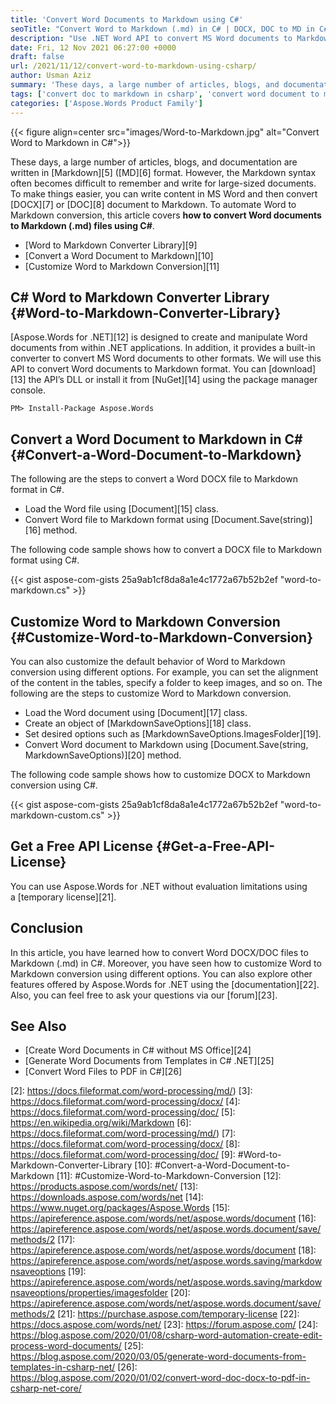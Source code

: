 ```yaml
---
title: 'Convert Word Documents to Markdown using C#'
seoTitle: "Convert Word to Markdown (.md) in C# | DOCX, DOC to MD in C# VB.NET"
description: "Use .NET Word API to convert MS Word documents to Markdown (.md) format in C# or VB.NET. Customize DOCX/DOC to MD conversion dynamically."
date: Fri, 12 Nov 2021 06:27:00 +0000
draft: false
url: /2021/11/12/convert-word-to-markdown-using-csharp/
author: Usman Aziz
summary: 'These days, a large number of articles, blogs, and documentation are written in [Markdown][1] ([MD][2] format. However, the Markdown syntax often becomes difficult to remember and write for large-sized documents. To make things easier, you can write content in MS Word and then convert [DOCX][3] or [DOC][4] document to Markdown. To automate Word to Markdown conversion, this article covers **how to convert Word documents to Markdown (.md) files using C#**.'
tags: ['convert doc to markdown in csharp', 'convert word document to markdown in csharp', 'convert word docx to markdown in csharp', 'convert word to md in csharp']
categories: ['Aspose.Words Product Family']
---
```




{{< figure align=center src="images/Word-to-Markdown.jpg" alt="Convert Word to Markdown in C#">}}


These days, a large number of articles, blogs, and documentation are written in [Markdown][5] ([MD][6] format. However, the Markdown syntax often becomes difficult to remember and write for large-sized documents. To make things easier, you can write content in MS Word and then convert [DOCX][7] or [DOC][8] document to Markdown. To automate Word to Markdown conversion, this article covers **how to convert Word documents to Markdown (.md) files using C#**.

*   [Word to Markdown Converter Library][9]
*   [Convert a Word Document to Markdown][10]
*   [Customize Word to Markdown Conversion][11]

## C# Word to Markdown Converter Library {#Word-to-Markdown-Converter-Library}

[Aspose.Words for .NET][12] is designed to create and manipulate Word documents from within .NET applications. In addition, it provides a built-in converter to convert MS Word documents to other formats. We will use this API to convert Word documents to Markdown format. You can [download][13] the API’s DLL or install it from [NuGet][14] using the package manager console.

```
PM> Install-Package Aspose.Words
```

## Convert a Word Document to Markdown in C# {#Convert-a-Word-Document-to-Markdown}

The following are the steps to convert a Word DOCX file to Markdown format in C#.

*   Load the Word file using [Document][15] class.
*   Convert Word file to Markdown format using [Document.Save(string)][16] method.

The following code sample shows how to convert a DOCX file to Markdown format using C#.

{{< gist aspose-com-gists 25a9ab1cf8da8a1e4c1772a67b52b2ef "word-to-markdown.cs" >}}

## Customize Word to Markdown Conversion {#Customize-Word-to-Markdown-Conversion}

You can also customize the default behavior of Word to Markdown conversion using different options. For example, you can set the alignment of the content in the tables, specify a folder to keep images, and so on. The following are the steps to customize Word to Markdown conversion.

*   Load the Word document using [Document][17] class.
*   Create an object of [MarkdownSaveOptions][18] class.
*   Set desired options such as [MarkdownSaveOptions.ImagesFolder][19].
*   Convert Word document to Markdown using [Document.Save(string, MarkdownSaveOptions)][20] method.

The following code sample shows how to customize DOCX to Markdown conversion using C#.

{{< gist aspose-com-gists 25a9ab1cf8da8a1e4c1772a67b52b2ef "word-to-markdown-custom.cs" >}}

## Get a Free API License {#Get-a-Free-API-License}

You can use Aspose.Words for .NET without evaluation limitations using a [temporary license][21].

## Conclusion

In this article, you have learned how to convert Word DOCX/DOC files to Markdown (.md) in C#. Moreover, you have seen how to customize Word to Markdown conversion using different options. You can also explore other features offered by Aspose.Words for .NET using the [documentation][22]. Also, you can feel free to ask your questions via our [forum][23].

## See Also

*   [Create Word Documents in C# without MS Office][24]
*   [Generate Word Documents from Templates in C# .NET][25]
*   [Convert Word Files to PDF in C#][26]




[1]: https://en.wikipedia.org/wiki/Markdown
[2]: https://docs.fileformat.com/word-processing/md/)
[3]: https://docs.fileformat.com/word-processing/docx/
[4]: https://docs.fileformat.com/word-processing/doc/
[5]: https://en.wikipedia.org/wiki/Markdown
[6]: https://docs.fileformat.com/word-processing/md/)
[7]: https://docs.fileformat.com/word-processing/docx/
[8]: https://docs.fileformat.com/word-processing/doc/
[9]: #Word-to-Markdown-Converter-Library
[10]: #Convert-a-Word-Document-to-Markdown
[11]: #Customize-Word-to-Markdown-Conversion
[12]: https://products.aspose.com/words/net/
[13]: https://downloads.aspose.com/words/net
[14]: https://www.nuget.org/packages/Aspose.Words
[15]: https://apireference.aspose.com/words/net/aspose.words/document
[16]: https://apireference.aspose.com/words/net/aspose.words.document/save/methods/2
[17]: https://apireference.aspose.com/words/net/aspose.words/document
[18]: https://apireference.aspose.com/words/net/aspose.words.saving/markdownsaveoptions
[19]: https://apireference.aspose.com/words/net/aspose.words.saving/markdownsaveoptions/properties/imagesfolder
[20]: https://apireference.aspose.com/words/net/aspose.words.document/save/methods/2
[21]: https://purchase.aspose.com/temporary-license
[22]: https://docs.aspose.com/words/net/
[23]: https://forum.aspose.com/
[24]: https://blog.aspose.com/2020/01/08/csharp-word-automation-create-edit-process-word-documents/
[25]: https://blog.aspose.com/2020/03/05/generate-word-documents-from-templates-in-csharp-net/
[26]: https://blog.aspose.com/2020/01/02/convert-word-doc-docx-to-pdf-in-csharp-net-core/




